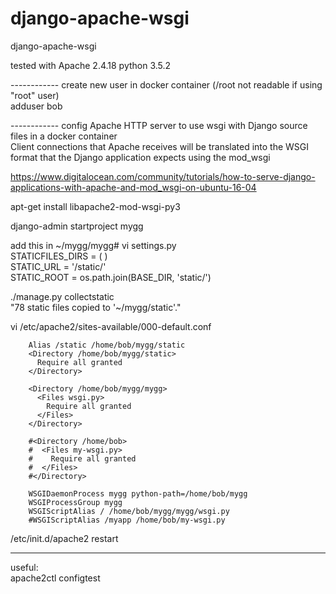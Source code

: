 # django-apache-wsgi
django-apache-wsgi

tested with Apache 2.4.18
python 3.5.2

------------ create new user in docker container (/root not readable if using "root" user)  
adduser bob

------------ config Apache HTTP server to use wsgi with Django source files in a docker container  
Client connections that Apache receives will be translated into the WSGI format that the Django application expects using the mod_wsgi

https://www.digitalocean.com/community/tutorials/how-to-serve-django-applications-with-apache-and-mod_wsgi-on-ubuntu-16-04

apt-get install libapache2-mod-wsgi-py3

django-admin startproject mygg

add this in   ~/mygg/mygg# vi settings.py  
STATICFILES_DIRS = ( )  
STATIC_URL = '/static/'  
STATIC_ROOT = os.path.join(BASE_DIR, 'static/')  

./manage.py collectstatic  
"78 static files copied to '~/mygg/static'."

vi /etc/apache2/sites-available/000-default.conf

        Alias /static /home/bob/mygg/static
        <Directory /home/bob/mygg/static>
          Require all granted
        </Directory>

        <Directory /home/bob/mygg/mygg>
          <Files wsgi.py>
            Require all granted
          </Files>
        </Directory>

        #<Directory /home/bob>
        #  <Files my-wsgi.py>
        #    Require all granted
        #  </Files>
        #</Directory>

        WSGIDaemonProcess mygg python-path=/home/bob/mygg
        WSGIProcessGroup mygg
        WSGIScriptAlias / /home/bob/mygg/mygg/wsgi.py
        #WSGIScriptAlias /myapp /home/bob/my-wsgi.py

/etc/init.d/apache2 restart  

------------
useful:  
apache2ctl configtest

